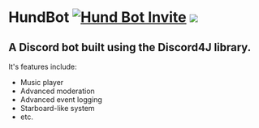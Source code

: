 # HundBot [![Hund Bot Invite](https://img.shields.io/badge/Hund%20Bot%20Invite-Link-blue.svg?style=flat-square&logo=discord&logoWidth=20)](https://discordapp.com/api/oauth2/authorize?client_id=398878661953978368&permissions=2146954486&scope=bot) [![](https://jitpack.io/v/jerzabek/HundBot.svg)](https://jitpack.io/#jerzabek/HundBot)

## A Discord bot built using the Discord4J library.

It's features include: 
* Music player
* Advanced moderation
* Advanced event logging
* Starboard-like system
* etc.
